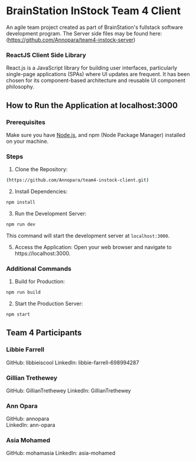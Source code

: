 # BrainStation InStock Team 4 Client

An agile team project created as part of BrainStation's fullstack software development program.
The Server side files may be found here: (https://github.com/Annopara/team4-instock-server)

### ReactJS Client Side Library

React.js is a JavaScript library for building user interfaces, particularly single-page applications (SPAs) where UI updates are frequent. It has been chosen for its component-based architecture and reusable UI component philosophy.

## How to Run the Application at localhost:3000

### Prerequisites

Make sure you have [Node.js](https://nodejs.org/), and npm (Node Package Manager) installed on your machine.

### Steps

1. Clone the Repository:

```bash
(https://github.com/Annopara/team4-instock-client.git)
```

2. Install Dependencies:

```bash
npm install
```

3. Run the Development Server:

```bash
npm run dev
```

This command will start the development server at `localhost:3000`.

5. Access the Application:
    Open your web browser and navigate to https://localhost:3000.

### Additional Commands

1. Build for Production:

```bash
npm run build
```

2. Start the Production Server:

```bash
npm start
```

## Team 4 Participants

### Libbie Farrell

GitHub: libbieiscool
LinkedIn: libbie-farrell-698994287

### Gillian Trethewey

GitHub: GillianTrethewey
LinkedIn: GillianTrethewey

### Ann Opara

GitHub: annopara  
LinkedIn: ann-opara

### Asia Mohamed

GitHub: mohamasia
LinkedIn: asia-mohamed
